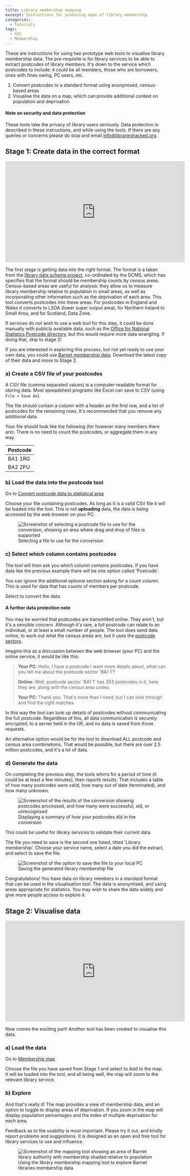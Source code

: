```yaml
---
title: Library membership mapping
excerpt: Instructions for producing maps of library membership
categories:
  - Tutorials
tags:
  - GIS
  - Membership
---
```


These are instructions for using two prototype web tools to visualise library membership data. The pre-requisite is for library services to be able to extract postcodes of library members. It's down to the service which postcodes to include: it could be all members, those who are borrowers, ones with fines owing, PC users, etc.

1. Convert postcodes to a standard format using anonymised, census-based areas
2. Visualise the data on a map, which can provide additional context on population and deprivation

#### Note on security and data protection

These tools take the privacy of library users seriously. Data protection is described in these instructions, and while using the tools. If there are any queries or concerns please do stop and email [info@librarieshacked.org](mailto:info@librarieshacked.org).

## Stage 1: Create data in the correct format

<iframe width="560" height="315" src="https://www.youtube.com/embed/u8CRSplPfRo" frameborder="0" allow="accelerometer; autoplay; clipboard-write; encrypted-media; gyroscope; picture-in-picture" allowfullscreen></iframe>
<br/>

The first stage is getting data into the right format. The format is a taken from the [library data schema project](https://schema.librarydata.uk/membership), co-ordinated by the DCMS, which has specifies that the format should be membership counts by census areas. Census-based areas are useful for analysis: they allow us to measure library membership relative to population in small areas, as well as incorporating other information such as the deprivation of each area. This tool converts postcodes into these areas. For postcodes in England and Wales it converts to LSOA (lower super output area), for Northern Ireland to Small Area, and for Scotland, Data Zone.

If services do not wish to use a web tool for this step, it could be done manually with publicly available data, such as the [Office for National Statistics Postcode directory](https://geoportal.statistics.gov.uk/datasets/ons-postcode-directory-november-2020), but this would require more data wrangling. If doing that, skip to stage 2!

If you are interested in exploring this process, but not yet ready to use your own data, you could use [Barnet membership data](https://open.barnet.gov.uk/dataset/23py1/library-membership). Download the latest copy of their data and move to Stage 2.

### a) Create a CSV file of your postcodes

A CSV file (comma separated values) is a computer-readable format for storing data. Most spreadsheet programs like Excel can save to CSV (using ```File > Save As```).

The file should contain a column with a header as the first row, and a list of postcodes for the remaining rows. It's recommended that you remove any additional data.

Your file should look like the following (for however many members there are). There is no need to count the postcodes, or aggregate them in any way.

| Postcode |
| -------- |
| BA1 1RG |
| BA2 2PU |

### b) Load the data into the postcode tool

Go to [Convert postcode data to statistical area](https://create.librarydata.uk/#/postcode-to-lsoa)

Choose your file containing postcodes. As long as it is a valid CSV file it will be loaded into the tool. This is not **uploading** data, the data is being accessed by the web browser on your PC.

<figure>
  <img src="https://raw.githubusercontent.com/LibrariesHacked/librarieshacked.github.io/master/images/2021-02-05-instructions-1-select-file.PNG" alt="Screenshot of selecting a postcode file to use for the conversion, showing an area where drag and drop of files is supported"/>
  <figcaption>Selecting a file to use for the conversion</figcaption>
</figure>

### c) Select which column contains postcodes

The tool will then ask you which column contains postcodes. If you have data like the previous example there will be one option called 'Postcode'.

You can ignore the additional optional section asking for a count column. This is used for data that has counts of members per postcode.

Select to convert the data.

#### A further data protection note

You may be worried that postcodes are transmitted online. They aren't, but it's a sensible concern. Although it's rare, a full postcode can relate to an individual, or at least a small number of people. The tool does send data online, to work out what the census areas are, but it uses the [postcode sectors](https://ideal-postcodes.co.uk/guides/uk-postcode-format#sector).

Imagine this as a discussion between the web browser (your PC) and the online service, it would be like this:

> **Your PC:** Hello, I have a postcode I want more details about, what can you tell me about the postcode sector 'BA1 1'?
>
> **Online:** Well, postcode sector 'BA1 1' has 353 postcodes in it, here they are, along with the census area codes.
>
> **Your PC:** Thank you. That's more than I need, but I can look through and find the right matches.

In this way the tool can look up details of postcodes without communicating the full postcode. Regardless of this, all data communication is securely encrypted, to a server held in the UK, and no data is saved from those requests.

An alternative option would be for the tool to download ALL postcode and census area combinations. That would be possible, but there are over 2.5 million postcodes, and it's a lot of data.

### d) Generate the data

On completing the previous step, the tools whirrs for a period of time (it could be at least a few minutes), then reports results. That includes a table of how many postcodes were valid, how many out of date (terminated), and how many unknown.

<figure>
  <img src="https://raw.githubusercontent.com/LibrariesHacked/librarieshacked.github.io/master/images/2021-02-05-instructions-3-review-results.png" alt="Screenshot of the results of the conversion showing postcodes processed, and how many were successful, old, or unrecognised"/>
  <figcaption>Displaying a summary of how your postcodes did in the conversion</figcaption>
</figure>

This could be useful for library services to validate their current data.

The file you need to save is the second one listed, titled 'Library membership'. Choose your service name, select a date you did the extract, and select to save the file.

<figure>
  <img src="https://raw.githubusercontent.com/LibrariesHacked/librarieshacked.github.io/master/images/2021-02-05-instructions-4-download-file.png" alt="Screenshot of the option to save the file to your local PC"/>
  <figcaption>Saving the generated library membership file</figcaption>
</figure>

Congratulations! You have data on library members in a standard format that can be used in the visualisation tool. The data is anonymised, and using areas appropriate for statistics. You may wish to share the data widely and give more people access to explore it.

## Stage 2: Visualise data

<iframe width="560" height="315" src="https://www.youtube.com/embed/dLHFC7Lg9wc" frameborder="0" allow="accelerometer; autoplay; clipboard-write; encrypted-media; gyroscope; picture-in-picture" allowfullscreen></iframe>
<br/>

Now comes the exciting part! Another tool has been created to visualise this data.

### a) Load the data 

Go to [Membership map](https://create.librarydata.uk/#/membership-map)

Choose the file you have saved from Stage 1 and select to Add to the map. It will be loaded into the tool, and all being well, the map will zoom to the relevant library service.

### b) Explore

And that's really it! The map provides a view of membership data, and an option to toggle to display areas of deprivation. If you zoom in the map will display population percentages and the index of multiple deprivation for each area.

Feedback as to the usability is most important. Please try it out, and kindly report problems and suggestions. It is designed as an open and free tool for library services to use and influence. 

<figure>
  <img src="https://raw.githubusercontent.com/LibrariesHacked/librarieshacked.github.io/master/images/2021-02-05-instructions-5-display-map.png" alt="Screenshot of the mapping tool showing an area of Barnet library authority with membership shaded relative to population"/>
  <figcaption>Using the library membership mapping tool to explore Barnet libraries membership data</figcaption>
</figure>


